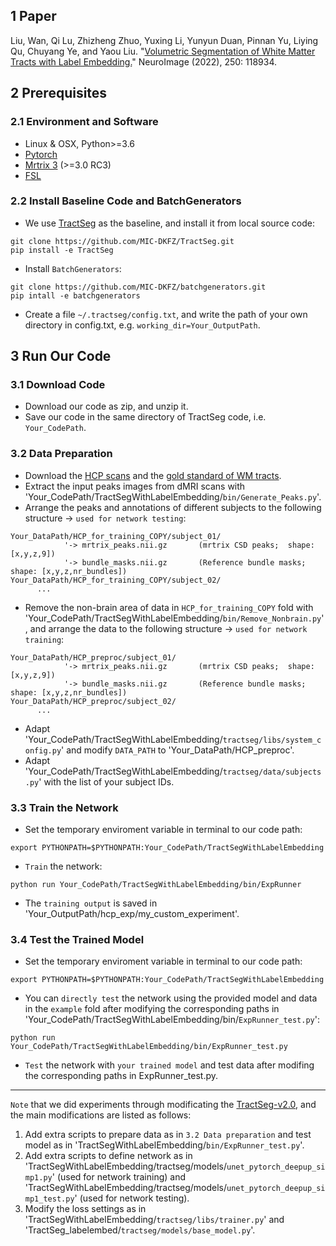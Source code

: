 ## 1 Paper
Liu, Wan, Qi Lu, Zhizheng Zhuo, Yuxing Li, Yunyun Duan, Pinnan Yu, Liying Qu, Chuyang Ye, and Yaou Liu. "[Volumetric Segmentation of White Matter Tracts with Label Embedding.](https://www.sciencedirect.com/science/article/pii/S1053811922000635)" NeuroImage (2022), 250: 118934.


## 2 Prerequisites
### 2.1 Environment and Software
* Linux & OSX, Python>=3.6
* [Pytorch](https://pytorch.org/)
* [Mrtrix 3](https://mrtrix.readthedocs.io/en/latest/installation/build_from_source.html) (>=3.0 RC3)
* [FSL](https://fsl.fmrib.ox.ac.uk/fsl/fslwiki/FslInstallation) 
### 2.2 Install Baseline Code and BatchGenerators
* We use [TractSeg](https://github.com/MIC-DKFZ/TractSeg/) as the baseline, and install it from local source code:
```
git clone https://github.com/MIC-DKFZ/TractSeg.git
pip install -e TractSeg
```
* Install `BatchGenerators`:
```
git clone https://github.com/MIC-DKFZ/batchgenerators.git
pip intall -e batchgenerators
```
* Create a file `~/.tractseg/config.txt`, and write the path of your own directory in config.txt, e.g. `working_dir=Your_OutputPath`.


## 3 Run Our Code
### 3.1 Download Code
* Download our code as zip, and unzip it.
* Save our code in the same directory of TractSeg code, i.e. `Your_CodePath`.
### 3.2 Data Preparation
* Download the [HCP scans](https://db.humanconnectome.org) and the [gold standard of WM tracts](https://db.humanconnectome.org).
* Extract the input peaks images from dMRI scans with 'Your_CodePath/TractSegWithLabelEmbedding/`bin/Generate_Peaks.py`'.
* Arrange the peaks and annotations of different subjects to the following structure -> `used for network testing`:
```
Your_DataPath/HCP_for_training_COPY/subject_01/
            '-> mrtrix_peaks.nii.gz       (mrtrix CSD peaks;  shape: [x,y,z,9])
            '-> bundle_masks.nii.gz       (Reference bundle masks; shape: [x,y,z,nr_bundles])
Your_DataPath/HCP_for_training_COPY/subject_02/
      ...
```
* Remove the non-brain area of data in `HCP_for_training_COPY` fold with 'Your_CodePath/TractSegWithLabelEmbedding/`bin/Remove_Nonbrain.py`', and arrange the data to the following structure -> `used for network training`:
```
Your_DataPath/HCP_preproc/subject_01/
            '-> mrtrix_peaks.nii.gz       (mrtrix CSD peaks;  shape: [x,y,z,9])
            '-> bundle_masks.nii.gz       (Reference bundle masks; shape: [x,y,z,nr_bundles])
Your_DataPath/HCP_preproc/subject_02/
      ...
```
* Adapt 'Your_CodePath/TractSegWithLabelEmbedding/`tractseg/libs/system_config.py`' and modify `DATA_PATH` to 'Your_DataPath/HCP_preproc'.
* Adapt 'Your_CodePath/TractSegWithLabelEmbedding/`tractseg/data/subjects.py`' with the list of your subject IDs.
### 3.3 Train the Network
* Set the temporary enviroment variable in terminal to our code path:
```
export PYTHONPATH=$PYTHONPATH:Your_CodePath/TractSegWithLabelEmbedding
```
* `Train` the network:
```
python run Your_CodePath/TractSegWithLabelEmbedding/bin/ExpRunner
```
* The `training output` is saved in 'Your_OutputPath/hcp_exp/my_custom_experiment'.
### 3.4 Test the Trained Model
* Set the temporary enviroment variable in terminal to our code path:
```
export PYTHONPATH=$PYTHONPATH:Your_CodePath/TractSegWithLabelEmbedding
```
* You can `directly test` the network using the provided model and data in the `example` fold after modifying the corresponding paths in 'Your_CodePath/TractSegWithLabelEmbedding/bin/`ExpRunner_test.py`':
```
python run Your_CodePath/TractSegWithLabelEmbedding/bin/ExpRunner_test.py
```
* `Test` the network with `your trained model` and test data after modifing the corresponding paths in ExpRunner_test.py.


---
`Note` that we did experiments through modificating the [TractSeg-v2.0](https://github.com/MIC-DKFZ/TractSeg/releases/tag/v2.0), and the main modifications are listed as follows:<br>
1) Add extra scripts to prepare data as in `3.2 Data preparation` and test model as in 'TractSegWithLabelEmbedding/`bin/ExpRunner_test.py`'. <br>
2) Add extra scripts to define network as in 'TractSegWithLabelEmbedding/tractseg/models/`unet_pytorch_deepup_simp1.py`' (used for network training) and 'TractSegWithLabelEmbedding/tractseg/models/`unet_pytorch_deepup_simp1_test.py`' (used for network testing). <br>
3) Modify the loss settings as in 'TractSegWithLabelEmbedding/`tractseg/libs/trainer.py`' and 'TractSeg_labelembed/`tractseg/models/base_model.py`'.







